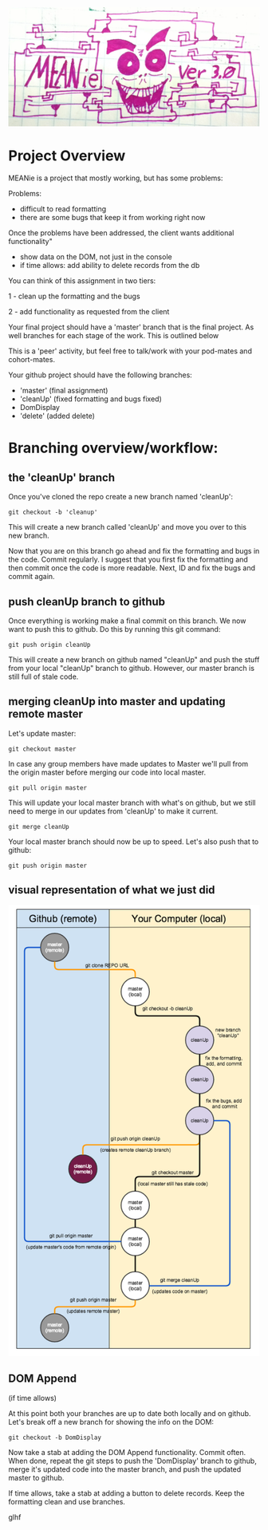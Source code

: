 ![MEANie logo](public/images/meanie_3.JPG)

Project Overview
================

MEANie is a project that mostly working, but has some problems:

Problems:
* difficult to read formatting
* there are some bugs that keep it from working right now

Once the problems have been addressed, the client wants additional functionality"

* show data on the DOM, not just in the console
* if time allows: add ability to delete records from the db

You can think of this assignment in two tiers:

1 - clean up the formatting and the bugs

2 - add functionality as requested from the client

Your final project should have a 'master' branch that is the final project. As well branches for each stage of the work. This is outlined below

This is a 'peer' activity, but feel free to talk/work with your pod-mates and cohort-mates.

Your github project should have the following branches:
* 'master' (final assignment)
* 'cleanUp' (fixed formatting and bugs fixed)
* DomDisplay
* 'delete' (added delete)

Branching overview/workflow:
============================

the 'cleanUp' branch
------------------
Once you've cloned the repo create a new branch named 'cleanUp':

```
git checkout -b 'cleanup'
```

This will create a new branch called 'cleanUp' and move you over to this new branch.

Now that you are on this branch go ahead and fix the formatting and bugs in the code. Commit regularly. I suggest that you first fix the formatting and then commit once the code is more readable. Next, ID and fix the bugs and commit again.

push cleanUp branch to github
-----------------------------
Once everything is working make a final commit on this branch. We now want to push this to github. Do this by running this git command:

```
git push origin cleanUp
```

This will create a new branch on github named "cleanUp" and push the stuff from your local "cleanUp" branch to github. However, our master branch is still full of stale code.

merging cleanUp into master and updating remote master
------------------------------------------------------
Let's update master:

```
git checkout master
```

In case any group members have made updates to Master we'll pull from the origin master before merging our code into local master.

```
git pull origin master
```

This will update your local master branch with what's on github, but we still need to merge in our updates from 'cleanUp' to make it current.

```
git merge cleanUp
```
Your local master branch should now be up to speed. Let's also push that to github:

```
git push origin master
```

visual representation of what we just did
-----------------------------------------
![branching](images/branching_0.png)

DOM Append
----------
(if time allows)

At this point both your branches are up to date both locally and on github. Let's break off a new branch for showing the info on the DOM:

```
git checkout -b DomDisplay
```

Now take a stab at adding the DOM Append functionality. Commit often. When done, repeat the git steps to push the 'DomDisplay' branch to github, merge it's updated code into the master branch, and push the updated master to github.

If time allows, take a stab at adding a button to delete records. Keep the formatting clean and use branches.

glhf
